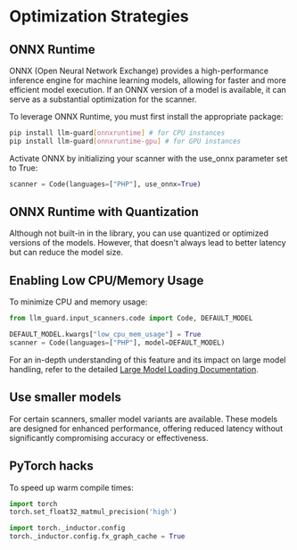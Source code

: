 # Optimization Strategies

## ONNX Runtime

ONNX (Open Neural Network Exchange) provides a high-performance inference engine for machine learning models, allowing for faster and more efficient model execution. If an ONNX version of a model is available, it can serve as a substantial optimization for the scanner.

To leverage ONNX Runtime, you must first install the appropriate package:

```sh
pip install llm-guard[onnxruntime] # for CPU instances
pip install llm-guard[onnxruntime-gpu] # for GPU instances
```

Activate ONNX by initializing your scanner with the use_onnx parameter set to True:

```python
scanner = Code(languages=["PHP"], use_onnx=True)
```

## ONNX Runtime with Quantization

Although not built-in in the library, you can use quantized or optimized versions of the models. However, that doesn't always lead to better latency but can reduce the model size.

## Enabling Low CPU/Memory Usage

To minimize CPU and memory usage:

```python
from llm_guard.input_scanners.code import Code, DEFAULT_MODEL

DEFAULT_MODEL.kwargs["low_cpu_mem_usage"] = True
scanner = Code(languages=["PHP"], model=DEFAULT_MODEL)
```

For an in-depth understanding of this feature and its impact on large model handling, refer to the detailed [Large Model Loading Documentation](https://huggingface.co/docs/transformers/main_classes/model#large-model-loading).

## Use smaller models

For certain scanners, smaller model variants are available. These models are designed for enhanced performance, offering reduced latency without significantly compromising accuracy or effectiveness.

## PyTorch hacks

To speed up warm compile times:

```python
import torch
torch.set_float32_matmul_precision('high')

import torch._inductor.config
torch._inductor.config.fx_graph_cache = True
```
